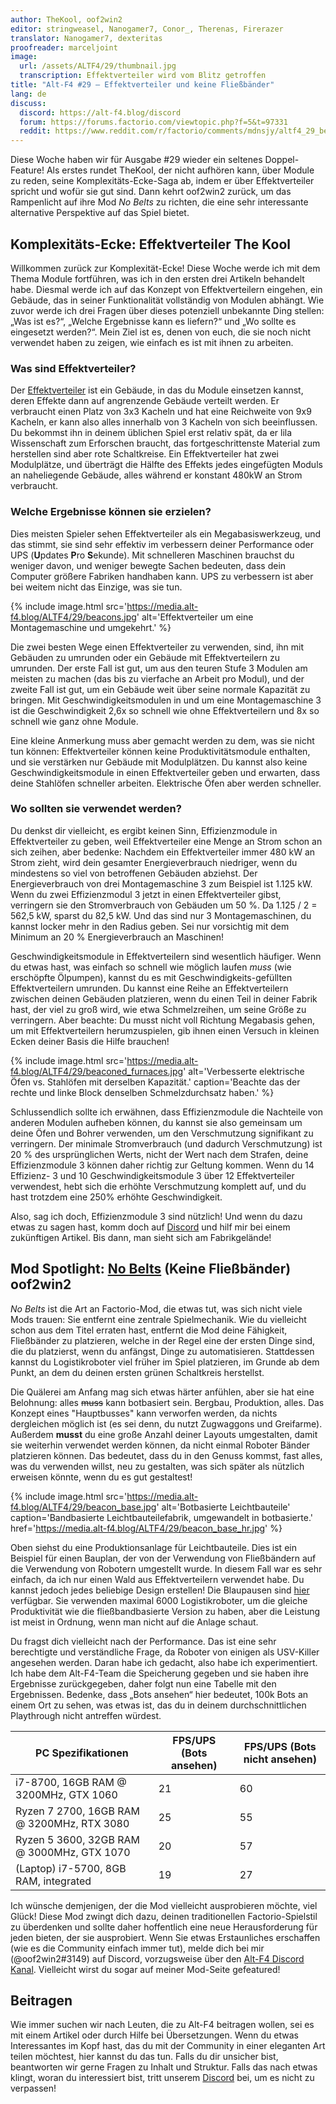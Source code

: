 ```yaml
---
author: TheKool, oof2win2
editor: stringweasel, Nanogamer7, Conor_, Therenas, Firerazer
translator: Nanogamer7, dexteritas
proofreader: marceljoint
image:
  url: /assets/ALTF4/29/thumbnail.jpg
  transcription: Effektverteiler wird vom Blitz getroffen
title: "Alt-F4 #29 – Effektverteiler und keine Fließbänder"
lang: de
discuss:
  discord: https://alt-f4.blog/discord
  forum: https://forums.factorio.com/viewtopic.php?f=5&t=97331
  reddit: https://www.reddit.com/r/factorio/comments/mdnsjy/altf4_29_beacons_and_not_belts/
---
```


Diese Woche haben wir für Ausgabe #29 wieder ein seltenes Doppel-Feature! Als erstes rundet TheKool, der nicht aufhören kann, über Module zu reden, seine Komplexitäts-Ecke-Saga ab, indem er über Effektverteiler spricht und wofür sie gut sind. Dann kehrt oof2win2 zurück, um das Rampenlicht auf ihre Mod *No Belts* zu richten, die eine sehr interessante alternative Perspektive auf das Spiel bietet.

## Komplexitäts-Ecke: Effektverteiler <author>The Kool</author>

Willkommen zurück zur Komplexität-Ecke! Diese Woche werde ich mit dem Thema Module fortführen, was ich in den ersten drei Artikeln behandelt habe. Diesmal werde ich auf das Konzept von Effektverteilern eingehen, ein Gebäude, das in seiner Funktionalität vollständig von Modulen abhängt. Wie zuvor werde ich drei Fragen über dieses potenziell unbekannte Ding stellen: „Was ist es?“, „Welche Ergebnisse kann es liefern?“ und „Wo sollte es eingesetzt werden?“. Mein Ziel ist es, denen von euch, die sie noch nicht verwendet haben zu zeigen, wie einfach es ist mit ihnen zu arbeiten.

### Was sind Effektverteiler?

Der [Effektverteiler](https://wiki.factorio.com/Beacon/de) ist ein Gebäude, in das du Module einsetzen kannst, deren Effekte dann auf angrenzende Gebäude verteilt werden. Er verbraucht einen Platz von 3x3 Kacheln und hat eine Reichweite von 9x9 Kacheln, er kann also alles innerhalb von 3 Kacheln von sich beeinflussen. Du bekommst ihn in deinem üblichen Spiel erst relativ spät, da er lila Wissenschaft zum Erforschen braucht, das fortgeschrittenste Material zum herstellen sind aber rote Schaltkreise. Ein Effektverteiler hat zwei Modulplätze, und überträgt die Hälfte des Effekts jedes eingefügten Moduls an naheliegende Gebäude, alles während er konstant 480kW an Strom verbraucht.

### Welche Ergebnisse können sie erzielen?

Dies meisten Spieler sehen Effektverteiler als ein Megabasiswerkzeug, und das stimmt, sie sind sehr effektiv im verbessern deiner Performance oder UPS (**U**pdates **P**ro **S**ekunde). Mit schnelleren Maschinen brauchst du weniger davon, und weniger bewegte Sachen bedeuten, dass dein Computer größere Fabriken handhaben kann. UPS zu verbessern ist aber bei weitem nicht das Einzige, was sie tun.

{% include image.html src='https://media.alt-f4.blog/ALTF4/29/beacons.jpg' alt='Effektverteiler um eine Montagemaschine und umgekehrt.' %}

Die zwei besten Wege einen Effektverteiler zu verwenden, sind, ihn mit Gebäuden zu umrunden oder ein Gebäude mit Effektverteilern zu umrunden. Der erste Fall ist gut, um aus den teuren Stufe 3 Modulen am meisten zu machen (das bis zu vierfache an Arbeit pro Modul), und der zweite Fall ist gut, um ein Gebäude weit über seine normale Kapazität zu bringen. Mit Geschwindigkeitsmodulen in und um eine Montagemaschine 3 ist die Geschwindigkeit 2,6x so schnell wie ohne Effektverteilern und 8x so schnell wie ganz ohne Module.

Eine kleine Anmerkung muss aber gemacht werden zu dem, was sie nicht tun können: Effektverteiler können keine Produktivitätsmodule enthalten, und sie verstärken nur Gebäude mit Modulplätzen. Du kannst also keine Geschwindigkeitsmodule in einen Effektverteiler geben und erwarten, dass deine Stahlöfen schneller arbeiten. Elektrische Öfen aber werden schneller.

### Wo sollten sie verwendet werden?

Du denkst dir vielleicht, es ergibt keinen Sinn, Effizienzmodule in Effektverteiler zu geben, weil Effektverteiler eine Menge an Strom schon an sich zeihen, aber bedenke: Nachdem ein Effektverteiler immer 480 kW an Strom zieht, wird dein gesamter Energieverbrauch niedriger, wenn du mindestens so viel von betroffenen Gebäuden abziehst. Der Energieverbrauch von drei Montagemaschine 3 zum Beispiel ist 1.125 kW. Wenn du zwei Effizienzmodul 3 jetzt in einen Effektverteiler gibst, verringern sie den Stromverbrauch von Gebäuden um 50 %. Da 1.125 / 2 = 562,5 kW, sparst du 82,5 kW. Und das sind nur 3 Montagemaschinen, du kannst locker mehr in den Radius geben. Sei nur vorsichtig mit dem Minimum an 20 % Energieverbrauch an Maschinen!

Geschwindigkeitsmodule in Effektverteilern sind wesentlich häufiger. Wenn du etwas hast, was einfach so schnell wie möglich laufen *muss* (wie erschöpfte Ölpumpen), kannst du es mit Geschwindigkeits-gefüllten Effektverteilern umrunden. Du kannst eine Reihe an Effektverteilern zwischen deinen Gebäuden platzieren, wenn du einen Teil in deiner Fabrik hast, der viel zu groß wird, wie etwa Schmelzreihen, um seine Größe zu verringern. Aber beachte: Du musst nicht voll Richtung Megabasis gehen, um mit Effektverteilern herumzuspielen, gib ihnen einen Versuch in kleinen Ecken deiner Basis die Hilfe brauchen!

{% include image.html src='https://media.alt-f4.blog/ALTF4/29/beaconed_furnaces.jpg' alt='Verbesserte elektrische Öfen vs. Stahlöfen mit derselben Kapazität.' caption='Beachte das der rechte und linke Block denselben Schmelzdurchsatz haben.' %}

Schlussendlich sollte ich erwähnen, dass Effizienzmodule die Nachteile von anderen Modulen aufheben können, du kannst sie also gemeinsam um deine Öfen und Bohrer verwenden, um den Verschmutzung signifikant zu verringern. Der minimale Stromverbrauch (und dadurch Verschmutzung) ist 20 % des ursprünglichen Werts, nicht der Wert nach dem Strafen, deine Effizienzmodule 3 können daher richtig zur Geltung kommen. Wenn du 14 Effizienz- 3 und 10 Geschwindigkeitsmodule 3 über 12 Effektverteiler verwendest, hebt sich die erhöhte Verschmutzung komplett auf, und du hast trotzdem eine 250% erhöhte Geschwindigkeit.

Also, sag ich doch, Effizienzmodule 3 sind nützlich! Und wenn du dazu etwas zu sagen hast, komm doch auf [Discord](https://alt-f4.blog/discord) und hilf mir bei einem zukünftigen Artikel. Bis dann, man sieht sich am Fabrikgelände!

## Mod Spotlight: [No Belts](https://mods.factorio.com/mod/no-belts) (Keine Fließbänder) <author>oof2win2</author>

*No Belts* ist die Art an Factorio-Mod, die etwas tut, was sich nicht viele Mods trauen: Sie entfernt eine zentrale Spielmechanik. Wie du vielleicht schon aus dem Titel erraten hast, entfernt die Mod deine Fähigkeit, Fließbänder zu platzieren, welche in der Regel eine der ersten Dinge sind, die du platzierst, wenn du anfängst, Dinge zu automatisieren. Stattdessen kannst du Logistikroboter viel früher im Spiel platzieren, im Grunde ab dem Punkt, an dem du deinen ersten grünen Schaltkreis herstellst.

Die Quälerei am Anfang mag sich etwas härter anfühlen, aber sie hat eine Belohnung: alles ~~muss~~ kann botbasiert sein. Bergbau, Produktion, alles. Das Konzept eines "Hauptbusses" kann verworfen werden, da nichts dergleichen möglich ist (es sei denn, du nutzt Zugwaggons und Greifarme). Außerdem **musst** du eine große Anzahl deiner Layouts umgestalten, damit sie weiterhin verwendet werden können, da nicht einmal Roboter Bänder platzieren können. Das bedeutet, dass du in den Genuss kommst, fast alles, was du verwenden willst, neu zu gestalten, was sich später als nützlich erweisen könnte, wenn du es gut gestaltest!

{% include image.html src='https://media.alt-f4.blog/ALTF4/29/beacon_base.jpg' alt='Botbasierte Leichtbauteile' caption='Bandbasierte Leichtbauteilefabrik, umgewandelt in botbasierte.' href='https://media.alt-f4.blog/ALTF4/29/beacon_base_hr.jpg' %}

Oben siehst du eine Produktionsanlage für Leichtbauteile. Dies ist ein Beispiel für einen Bauplan, der von der Verwendung von Fließbändern auf die Verwendung von Robotern umgestellt wurde. In diesem Fall war es sehr einfach, da ich nur einen Wald aus Effektverteilern verwendet habe. Du kannst jedoch jedes beliebige Design erstellen! Die Blaupausen sind [hier](https://media.alt-f4.blog/ALTF4/29/blueprint.txt) verfügbar. Sie verwenden maximal 6000 Logistikroboter, um die gleiche Produktivität wie die fließbandbasierte Version zu haben, aber die Leistung ist meist in Ordnung, wenn man nicht auf die Anlage schaut.

Du fragst dich vielleicht nach der Performance. Das ist eine sehr berechtigte und verständliche Frage, da Roboter von einigen als USV-Killer angesehen werden. Daran habe ich gedacht, also habe ich experimentiert. Ich habe dem Alt-F4-Team die Speicherung gegeben und sie haben ihre Ergebnisse zurückgegeben, daher folgt nun eine Tabelle mit den Ergebnissen. Bedenke, dass „Bots ansehen“ hier bedeutet, 100k Bots an einem Ort zu sehen, was etwas ist, das du in deinem durchschnittlichen Playthrough nicht antreffen würdest.

| PC Spezifikationen                         | FPS/UPS (Bots ansehen) | FPS/UPS (Bots nicht ansehen) |
| ------------------------------------------ | ---------------------- | ---------------------------- |
| i7-8700, 16GB RAM @ 3200MHz, GTX 1060      | 21                     | 60                           |
| Ryzen 7 2700, 16GB RAM @ 3200MHz, RTX 3080 | 25                     | 55                           |
| Ryzen 5 3600, 32GB RAM @ 3000MHz, GTX 1070 | 20                     | 57                           |
| (Laptop) i7-5700, 8GB RAM, integrated      | 19                     | 27                           |

Ich wünsche demjenigen, der die Mod vielleicht ausprobieren möchte, viel Glück! Diese Mod zwingt dich dazu, deinen traditionellen Factorio-Spielstil zu überdenken und sollte daher hoffentlich eine neue Herausforderung für jeden bieten, der sie ausprobiert. Wenn Sie etwas Erstaunliches erschaffen (wie es die Community einfach immer tut), melde dich bei mir (@oof2win2#3149) auf Discord, vorzugsweise über den [Alt-F4 Discord Kanal](https://alt-f4.blog/discord). Vielleicht wirst du sogar auf meiner Mod-Seite gefeatured!

## Beitragen

Wie immer suchen wir nach Leuten, die zu Alt-F4 beitragen wollen, sei es mit einem Artikel oder durch Hilfe bei Übersetzungen. Wenn du etwas Interessantes im Kopf hast, das du mit der Community in einer eleganten Art teilen möchtest, hier kannst du das tun. Falls du dir unsicher bist, beantworten wir gerne Fragen zu Inhalt und Struktur. Falls das nach  etwas klingt, woran du interessiert bist, tritt unserem [Discord](https://alt-f4.blog/discord) bei, um es nicht zu verpassen!